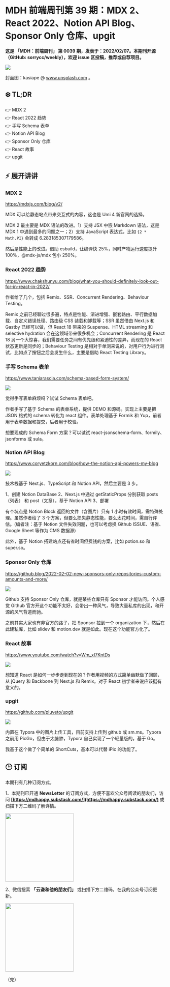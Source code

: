 # MDH 前端周刊第 39 期：MDX 2、React 2022、Notion API Blog、Sponsor Only 仓库、upgit

**这是 「MDH：前端周刊」 第 0039 期，发表于：2022/02/07。本期刊开源（GitHub: sorrycc/weekly），欢迎 issue 区投稿，推荐或自荐项目。**

![](https://tva1.sinaimg.cn/large/008i3skNly1gz2w4bgv8lj318u0u0wkk.jpg)

封面图：kasiape @ www.unsplash.com 。


## ❄️ TL;DR

👉 MDX 2<br />
👉 React 2022 趋势<br />
👉 手写 Schema 表单<br />
👉 Notion API Blog<br />
👉 Sponsor Only 仓库<br />
👉 React 故事<br />
👉 upgit<br />

## ⚡ 展开讲讲

### MDX 2
https://mdxjs.com/blog/v2/

MDX 可以给静态站点带来交互式的内容，这也是 Umi 4 新官网的选择。

MDX 2 最主要是 MDX 语法的改进。1）支持 JSX 中嵌 Markdown 语法，这是 MDX 1 中遇到最多的问题之一；2）支持 JavaScript 表达式，比如 `{2 * Math.PI}` 会转成 6.283185307179586。

然后是性能上的改进。借助 esbuild，让编译快 25%，同时产物运行速度提升 100%，@mdx-js/mdx 包小 250%。

### React 2022 趋势
https://www.chakshunyu.com/blog/what-you-should-definitely-look-out-for-in-react-in-2022/

作者给了几个，包括 Remix、SSR、Concurrent Rendering、Behaviour Testing。

Remix 之前已经聊过很多遍，特点是性能、渐进增强、嵌套路由、平行数据加载、自定义错误处理、路由级 CSS 装载和卸载等；SSR 虽然借由 Next.js 和 Gastby 已经可以做，但 React 18 带来的 Suspense、HTML streaming 和 selective hydration 会在这领域带来很多机会；Concurrent Rendering 是 React 18 另一个大惊喜，我们需要任务之间有优先级和紧迫性的差异，而现在的 React 状态更新是同步的；Behaviour Testing 是相对于单测来说的，对用户行为进行测试，比如点了按钮之后会发生什么，主要是借助 React Testing Library。

### 手写 Schema 表单
https://www.taniarascia.com/schema-based-form-system/

![](https://tva1.sinaimg.cn/large/008i3skNly1gz1miulag9j30rs0jg3zs.jpg)

觉得手写表单麻烦吗？试试 Schema 表单吧。

作者手写了基于 Schema 的表单系统，提供 DEMO 和源码。实现上主要是把 JSON 格式的 schema 转化为 react 组件。表单处理基于 Formik 和 Yup，前者用于表单数据和提交，后者用于校验。

想要现成的 Schema Form 方案？可以试试 react-jsonschema-form、formily、jsonforms 或 sula。

### Notion API Blog
https://www.coryetzkorn.com/blog/how-the-notion-api-powers-my-blog

![](https://tva1.sinaimg.cn/large/008i3skNly1gz2vb6aw7nj31c00u0q76.jpg)

技术栈基于 Next.js、TypeScript 和 Notion API，然后主要是 3 步。

1、创建 Notion DataBase
2、Next.js 中通过 getStaticProps 分别获取 posts（列表） 和 post（文章），基于 Notion API
3、部署

有个坑点是 Notion Block 返回的文件（含图片）只有 1 小时有效时间，需特殊处理。虽然作者给了 3 个方案，但要么损失静态性能，要么太花时间，需自行评估。(编者注：基于 Notion 文件失效问题，也可以考虑换 Github ISSUE、语雀、Google Sheet 等作为 CMS 数据源)

此外，基于 Notion 搭建站点还有省时间但费钱的方案，比如 potion.so 和 super.so。

### Sponsor Only 仓库
https://github.blog/2022-02-02-new-sponsors-only-repositories-custom-amounts-and-more/

![](https://tva1.sinaimg.cn/large/008i3skNly1gz2waxt28ej318g0nmq44.jpg)

Github 支持 Sponsor Only 仓库，就是某些仓库只有 Sponsor 才能访问。个人感觉 Github 官方开这个功能不太好，会带出一种风气，导致大量私库的出现，和开源的风气背道而驰。

之前其实大家也有非官方的路子，把 Sponsor 拉到一个 organization 下，然后在此建私库，比如 slidev 和 motion.dev 就是如此。现在这个功能官方化了。

### React 故事
https://www.youtube.com/watch?v=Wm_xI7KntDs

![](https://tva1.sinaimg.cn/large/008i3skNly1gz2uty7onlj319s0jqgmq.jpg)

想知道 React 是如何一步步走到现在的？作者用视频的方式简单幽默做了回顾，从 jQuery 和 Backbone 到 Next.js 和 Remix。对于 React 初学者来说应该挺有意义的。

### upgit
https://github.com/pluveto/upgit

![](https://tva1.sinaimg.cn/large/008i3skNly1gz3l5mlj1yj306a021web.jpg)

内置在 Typora 中的图片上传工具，目前支持上传到 github 或 sm.ms。Typora 之前用 PicGo，但由于太臃肿，Typora 自己实现了一个轻量版的，基于 Go。

我基于这个做了个简单的 ShortCuts，基本可以代替 iPic 的功能了。


## 🕒 订阅

本期刊有几种订阅方式，

1、本期刊已开通 **NewsLetter** 的订阅方式，方便不喜欢公众号阅读的朋友们，访问 **[https://mdhappy.substack.com/](https://mdhappy.substack.com/)** 或扫描下方二维码了解详情。

<img src="https://img.alicdn.com/imgextra/i3/O1CN01fgWXv11SlwvuAiz0i_!!6000000002288-2-tps-422-424.png" width="215" />

2、微信搜索 **「云谦和他的朋友们」** 或扫描下方二维码，在我的公众号订阅更新。

<img src="https://img.alicdn.com/imgextra/i1/O1CN01jmrjUx1yw5LcPFMx0_!!6000000006642-0-tps-430-430.jpg" width="215" />

（完）
